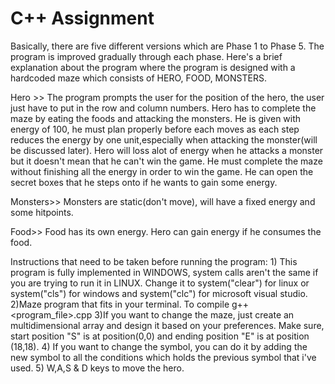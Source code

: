 C++ Assignment
==============


Basically, there are five different versions which are Phase 1 to Phase 5. The program is improved gradually through each phase. Here's a brief explanation about the program where the program is designed with a hardcoded maze which consists of HERO, FOOD, MONSTERS.
 
Hero >>
	The program prompts the user for the position of the hero, the user just have to put in the row and column numbers.
	Hero has to complete the maze by eating the foods and attacking the monsters.
	He is given with energy of 100, he must plan properly before each moves as each step reduces the energy by one unit,especially 		when attacking the monster(will be discussed later). Hero will loss alot of energy when he attacks a monster but it doesn't mean that 	he can't win the game.
	He must complete the maze without finishing all the energy in order to win the game. 
	He can open the secret boxes that he steps onto if he wants to gain some energy.

Monsters>>
	Monsters are static(don't move), will have a fixed energy and some hitpoints. 
	

Food>>
	Food has its own energy. Hero can gain energy if he consumes the food. 


Instructions that need to be taken before running the program: 
	1) This program is fully implemented in WINDOWS, system calls aren't the same if you are trying to run it in LINUX. Change it to 		system("clear") for linux or system("cls") for windows and system("clc") for microsoft visual studio.
	2)Maze program that fits in your terminal. To compile g++ <program_file>.cpp 
	3)If you want to change the maze, just create an multidimensional array and design it based on your preferences. Make 			sure, start position "S" is at position(0,0) and ending position "E" is at position (18,18).
	4) If you want to change the symbol, you can do it by adding the new symbol to all the conditions which holds the previous 			symbol that i've used.
	5) W,A,S & D keys to move the hero.

